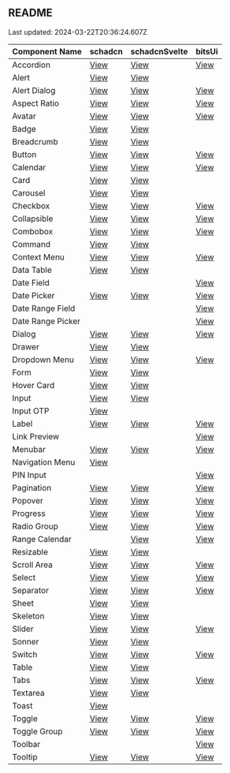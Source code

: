 ## README

Last updated: 2024-03-22T20:36:24.607Z

| Component Name | schadcn | schadcnSvelte | bitsUi |
| --- | --- | --- | --- |
| Accordion | [View](https://ui.shadcn.com/docs/components/accordion) | [View](https://www.shadcn-svelte.com/docs/components/accordion) | [View](https://www.bits-ui.com/docs/components/accordion) |
| Alert | [View](https://ui.shadcn.com/docs/components/alert) | [View](https://www.shadcn-svelte.com/docs/components/alert) |  |
| Alert Dialog | [View](https://ui.shadcn.com/docs/components/alert-dialog) | [View](https://www.shadcn-svelte.com/docs/components/alert-dialog) | [View](https://www.bits-ui.com/docs/components/alert-dialog) |
| Aspect Ratio | [View](https://ui.shadcn.com/docs/components/aspect-ratio) | [View](https://www.shadcn-svelte.com/docs/components/aspect-ratio) | [View](https://www.bits-ui.com/docs/components/aspect-ratio) |
| Avatar | [View](https://ui.shadcn.com/docs/components/avatar) | [View](https://www.shadcn-svelte.com/docs/components/avatar) | [View](https://www.bits-ui.com/docs/components/avatar) |
| Badge | [View](https://ui.shadcn.com/docs/components/badge) | [View](https://www.shadcn-svelte.com/docs/components/badge) |  |
| Breadcrumb | [View](https://ui.shadcn.com/docs/components/breadcrumb) | [View](https://www.shadcn-svelte.com/docs/components/breadcrumb) |  |
| Button | [View](https://ui.shadcn.com/docs/components/button) | [View](https://www.shadcn-svelte.com/docs/components/button) | [View](https://www.bits-ui.com/docs/components/button) |
| Calendar | [View](https://ui.shadcn.com/docs/components/calendar) | [View](https://www.shadcn-svelte.com/docs/components/calendar) | [View](https://www.bits-ui.com/docs/components/calendar) |
| Card | [View](https://ui.shadcn.com/docs/components/card) | [View](https://www.shadcn-svelte.com/docs/components/card) |  |
| Carousel | [View](https://ui.shadcn.com/docs/components/carousel) | [View](https://www.shadcn-svelte.com/docs/components/carousel) |  |
| Checkbox | [View](https://ui.shadcn.com/docs/components/checkbox) | [View](https://www.shadcn-svelte.com/docs/components/checkbox) | [View](https://www.bits-ui.com/docs/components/checkbox) |
| Collapsible | [View](https://ui.shadcn.com/docs/components/collapsible) | [View](https://www.shadcn-svelte.com/docs/components/collapsible) | [View](https://www.bits-ui.com/docs/components/collapsible) |
| Combobox | [View](https://ui.shadcn.com/docs/components/combobox) | [View](https://www.shadcn-svelte.com/docs/components/combobox) | [View](https://www.bits-ui.com/docs/components/combobox) |
| Command | [View](https://ui.shadcn.com/docs/components/command) | [View](https://www.shadcn-svelte.com/docs/components/command) |  |
| Context Menu | [View](https://ui.shadcn.com/docs/components/context-menu) | [View](https://www.shadcn-svelte.com/docs/components/context-menu) | [View](https://www.bits-ui.com/docs/components/context-menu) |
| Data Table | [View](https://ui.shadcn.com/docs/components/data-table) | [View](https://www.shadcn-svelte.com/docs/components/data-table) |  |
| Date Field |  |  | [View](https://www.bits-ui.com/docs/components/date-field) |
| Date Picker | [View](https://ui.shadcn.com/docs/components/date-picker) | [View](https://www.shadcn-svelte.com/docs/components/date-picker) | [View](https://www.bits-ui.com/docs/components/date-picker) |
| Date Range Field |  |  | [View](https://www.bits-ui.com/docs/components/date-range-field) |
| Date Range Picker |  |  | [View](https://www.bits-ui.com/docs/components/date-range-picker) |
| Dialog | [View](https://ui.shadcn.com/docs/components/dialog) | [View](https://www.shadcn-svelte.com/docs/components/dialog) | [View](https://www.bits-ui.com/docs/components/dialog) |
| Drawer | [View](https://ui.shadcn.com/docs/components/drawer) | [View](https://www.shadcn-svelte.com/docs/components/drawer) |  |
| Dropdown Menu | [View](https://ui.shadcn.com/docs/components/dropdown-menu) | [View](https://www.shadcn-svelte.com/docs/components/dropdown-menu) | [View](https://www.bits-ui.com/docs/components/dropdown-menu) |
| Form | [View](https://ui.shadcn.com/docs/components/form) | [View](https://www.shadcn-svelte.com/docs/components/form) |  |
| Hover Card | [View](https://ui.shadcn.com/docs/components/hover-card) | [View](https://www.shadcn-svelte.com/docs/components/hover-card) |  |
| Input | [View](https://ui.shadcn.com/docs/components/input) | [View](https://www.shadcn-svelte.com/docs/components/input) |  |
| Input OTP | [View](https://ui.shadcn.com/docs/components/input-otp) |  |  |
| Label | [View](https://ui.shadcn.com/docs/components/label) | [View](https://www.shadcn-svelte.com/docs/components/label) | [View](https://www.bits-ui.com/docs/components/label) |
| Link Preview |  |  | [View](https://www.bits-ui.com/docs/components/link-preview) |
| Menubar | [View](https://ui.shadcn.com/docs/components/menubar) | [View](https://www.shadcn-svelte.com/docs/components/menubar) | [View](https://www.bits-ui.com/docs/components/menubar) |
| Navigation Menu | [View](https://ui.shadcn.com/docs/components/navigation-menu) |  |  |
| PIN Input |  |  | [View](https://www.bits-ui.com/docs/components/pin-input) |
| Pagination | [View](https://ui.shadcn.com/docs/components/pagination) | [View](https://www.shadcn-svelte.com/docs/components/pagination) | [View](https://www.bits-ui.com/docs/components/pagination) |
| Popover | [View](https://ui.shadcn.com/docs/components/popover) | [View](https://www.shadcn-svelte.com/docs/components/popover) | [View](https://www.bits-ui.com/docs/components/popover) |
| Progress | [View](https://ui.shadcn.com/docs/components/progress) | [View](https://www.shadcn-svelte.com/docs/components/progress) | [View](https://www.bits-ui.com/docs/components/progress) |
| Radio Group | [View](https://ui.shadcn.com/docs/components/radio-group) | [View](https://www.shadcn-svelte.com/docs/components/radio-group) | [View](https://www.bits-ui.com/docs/components/radio-group) |
| Range Calendar |  | [View](https://www.shadcn-svelte.com/docs/components/range-calendar) | [View](https://www.bits-ui.com/docs/components/range-calendar) |
| Resizable | [View](https://ui.shadcn.com/docs/components/resizable) | [View](https://www.shadcn-svelte.com/docs/components/resizable) |  |
| Scroll Area | [View](https://ui.shadcn.com/docs/components/scroll-area) | [View](https://www.shadcn-svelte.com/docs/components/scroll-area) | [View](https://www.bits-ui.com/docs/components/scroll-area) |
| Select | [View](https://ui.shadcn.com/docs/components/select) | [View](https://www.shadcn-svelte.com/docs/components/select) | [View](https://www.bits-ui.com/docs/components/select) |
| Separator | [View](https://ui.shadcn.com/docs/components/separator) | [View](https://www.shadcn-svelte.com/docs/components/separator) | [View](https://www.bits-ui.com/docs/components/separator) |
| Sheet | [View](https://ui.shadcn.com/docs/components/sheet) | [View](https://www.shadcn-svelte.com/docs/components/sheet) |  |
| Skeleton | [View](https://ui.shadcn.com/docs/components/skeleton) | [View](https://www.shadcn-svelte.com/docs/components/skeleton) |  |
| Slider | [View](https://ui.shadcn.com/docs/components/slider) | [View](https://www.shadcn-svelte.com/docs/components/slider) | [View](https://www.bits-ui.com/docs/components/slider) |
| Sonner | [View](https://ui.shadcn.com/docs/components/sonner) | [View](https://www.shadcn-svelte.com/docs/components/sonner) |  |
| Switch | [View](https://ui.shadcn.com/docs/components/switch) | [View](https://www.shadcn-svelte.com/docs/components/switch) | [View](https://www.bits-ui.com/docs/components/switch) |
| Table | [View](https://ui.shadcn.com/docs/components/table) | [View](https://www.shadcn-svelte.com/docs/components/table) |  |
| Tabs | [View](https://ui.shadcn.com/docs/components/tabs) | [View](https://www.shadcn-svelte.com/docs/components/tabs) | [View](https://www.bits-ui.com/docs/components/tabs) |
| Textarea | [View](https://ui.shadcn.com/docs/components/textarea) | [View](https://www.shadcn-svelte.com/docs/components/textarea) |  |
| Toast | [View](https://ui.shadcn.com/docs/components/toast) |  |  |
| Toggle | [View](https://ui.shadcn.com/docs/components/toggle) | [View](https://www.shadcn-svelte.com/docs/components/toggle) | [View](https://www.bits-ui.com/docs/components/toggle) |
| Toggle Group | [View](https://ui.shadcn.com/docs/components/toggle-group) | [View](https://www.shadcn-svelte.com/docs/components/toggle-group) | [View](https://www.bits-ui.com/docs/components/toggle-group) |
| Toolbar |  |  | [View](https://www.bits-ui.com/docs/components/toolbar) |
| Tooltip | [View](https://ui.shadcn.com/docs/components/tooltip) | [View](https://www.shadcn-svelte.com/docs/components/tooltip) | [View](https://www.bits-ui.com/docs/components/tooltip) |